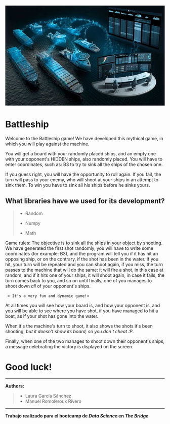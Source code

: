 
![imagen](./img/BARCOS-AUTONOMOS-5624.jpg)





# Battleship
Welcome to the Battleship game!
We have developed this mythical game, in which you will play against the machine.

You will get a board with your randomly placed ships,
and an empty one with your opponent's HIDDEN ships, also randomly placed.
You will have to enter coordinates, such as: B3
to try to sink all the ships of the chosen one.

If you guess right, you will have the opportunity to roll again.
If you fail, the turn will pass to your enemy, who will shoot at your ships in an attempt to sink them.
To win you have to sink all his ships before he sinks yours.


## What libraries have we used for its development?
> + Random
>
> + Numpy
>
> + Math
>

Game rules:
The objective is to sink all the ships in your object by shooting.
We have generated the first shot randomly, you will have to write some coordinates (for example: B3), and the program will tell you if it has hit an opposing ship, or on the contrary, if the shot has been in the water.
If you hit, your turn will be repeated and you can shoot again, if you miss, the turn passes to the machine that will do the same: it will fire a shot, in this case at random, and if it hits one of your ships, it will shoot again, in case it fails, the turn comes back to you, and so on until finally, one of you manages to shoot down *all* of your opponent's ships.


     > It's a very fun and dynamic game!<


At all times you will see how your board is, and how your opponent is, and you will be able to see where you have shot, if you have managed to hit a boat, as if your shot has gone into the water.

When it's the machine's turn to shoot, it also shows the shots it's been shooting, *but it doesn't show its board, so you don't cheat :P*.

Finally, when one of the two manages to shoot down their opponent's ships, a message celebrating the victory is displayed on the screen.

# **Good luck!**

***
**Authors:**

> + Laura García Sánchez
> + Manuel Romoleroux Rivero 
***
 

**Trabajo realizado para el bootcamp de *Data Science* en *The Bridge***




